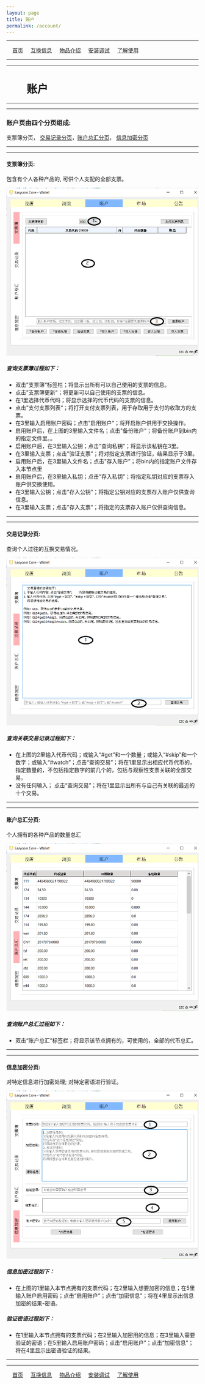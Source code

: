 ```yaml
---
layout: page
title: 账户
permalink: /account/
---
```

---

&#160;&#160;&#160; [首页](https://ubarterchain.github.io/) &#160;&#160;&#160; [互换信息](/info/) &#160;&#160;&#160; [物品介绍](/list/) &#160;&#160;&#160;  [安装调试](/install/) &#160;&#160;&#160;  [了解使用](/learn/) 

---
---

# &#160;&#160;&#160; &#160;&#160;&#160; 账户 #

---
---

### 账户页由四个分页组成:  ###
支票簿分页， [交易记录分页](/account.md#交易记录分页)，[账户总汇分页](/account.md#账户总汇分页)， [信息加密分页](/account.md#信息加密分页)

---
---

#### 支票簿分页:  ####
包含有个人各种产品的, 可供个人支配的全部支票。

<div class='fig figcenter fighighlight'>
  <img src='/31.png'>
</div>

##### 查询支票簿过程如下： #####
- 双击”支票簿“标签栏；将显示出所有可以自己使用的支票的信息。
- 点击”支票簿更新“；将更新可以自己使用的支票的信息。
- 在1里选择代币代码；将显示选择的代币代码的支票的信息。
- 点击”支付支票列表“；将打开支付支票列表，用于存取用于支付的收取方的支票。
- 在3里输入启用账户密码；点击”启用账户“；将开启账户供用于交换操作。
- 启用账户后，在上图的3里输入文件名；点击"备份账户”；将备份账户到bin内的指定文件里。。
- 启用账户后，在3里输入公钥；点击"查询私钥”；将显示该私钥在3里。
- 在3里输入支票；点击"验证支票”；将对指定支票进行验证，结果显示于3里。
- 启用账户后，在3里输入文件名；点击"存入账户”；将bin内的指定账户文件存入本节点里
- 启用账户后，在3里输入私钥；点击"存入私钥”；将指定私钥对应的支票存入账户供交换使用。
- 在3里输入公钥；点击"存入公钥”；将指定公钥对应的支票存入账户仅供查询信息。
- 在3里输入支票；点击"存入支票”；将指定的支票存入账户仅供查询信息。

---
---

#### 交易记录分页: ####
查询个人过往的互换交易情况。

<div class='fig figcenter fighighlight'>
  <img src='/32.png'>
</div>

##### 查询关联交易记录过程如下： #####
- 在上图的2里输入代币代码；或输入“#get”和一个数量；或输入“#skip”和一个数字；或输入“#watch”；点击“查询交易”；将在1里显示出相应代币代币的，指定数量的，不包括指定数字的前几个的，包括与观察性支票关联的全部交易。
- 没有任何输入； 点击“查询交易”；将在1里显示出所有与自己有关联的最近的十个交易。

---
---

#### 账户总汇分页: ####
个人拥有的各种产品的数量总汇

<div class='fig figcenter fighighlight'>
  <img src='/33.png'>
</div>

##### 查询账户总汇过程如下： #####
- 双击“账户总汇”标签栏；将显示该节点拥有的，可使用的，全部的代币总汇。

---
---

#### 信息加密分页: ####
对特定信息进行加密处理; 对特定密语进行验证。

<div class='fig figcenter fighighlight'>
  <img src='/34.png'>
</div>

##### 信息加密过程如下： ##### 
- 在上图的1里输入本节点拥有的支票代码；在2里输入想要加密的信息；在5里输入账户启用密码；点击“启用账户”；点击“加密信息”；将在4里显示出信息加密的结果-密语。
##### 验证密语过程如下： ##### 
- 在1里输入本节点拥有的支票代码；在2里输入加密用的信息；在3里输入需要验证的密语；在5里输入启用账户密码；点击“启用账户”；点击“加密信息”；将在4里显示出密语验证的结果。
                                         
---
---

&#160;&#160;&#160; [首页](https://ubarterchain.github.io/) &#160;&#160;&#160; [互换信息](/info/) &#160;&#160;&#160; [物品介绍](/list/) &#160;&#160;&#160;  [安装调试](/install/) &#160;&#160;&#160;  [了解使用](/learn/) 

